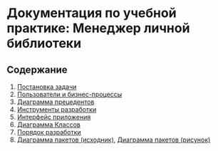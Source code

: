 ﻿# Документация по учебной практике: Менеджер личной библиотеки

## Содержание

1.  [Постановка задачи](/Documentation/ПостановкаЗадачи.md)
2.  [Пользователи и бизнес-процессы](/Documentation/ПользователиИБизнес-процессы.md)
3.  [Диаграмма прецедентов](/Documentation/Diagrams/ДиаграммаПрецедентов.md)
4.  [Инструменты разработки](/Documentation/ИнструментыРазработки.md)
5.  [Интерфейс приложения](/Documentation/ИнтерфейсПриложения.md)
6.  [Диаграмма Классов](/Documentation/Diagrams/ДиаграммаКлассов.md)
7.  [Порядок разработки](/Documentation/ПорядокРазработки.md)
8.  [Диаграмма пакетов (исходник)](/Documentation/Diagrams/ДиаграммаПакетов.puml), 
    [Диаграмма пакетов (рисунок)](/Documentation/Diagrams/ДиаграммаПакетов.png)